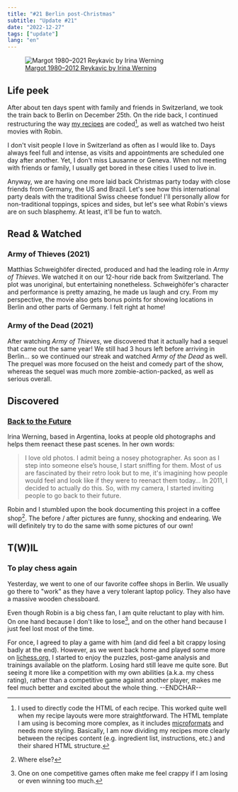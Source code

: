 ```yaml
---
title: "#21 Berlin post-Christmas"
subtitle: "Update #21"
date: "2022-12-27"
tags: ["update"]
lang: "en"
---
```


<figure>
 <img src="https://irinawerning.com/wp-content/uploads/2019/01/61-MARGOT-1980-2012-REYKAVIC.jpg" alt="Margot 1980–2021 Reykavic by Irina Werning" />
 <figcaption><a href="https://irinawerning.com/gallery/back-to-the-future-thumbs/">Margot 1980–2012 Reykavic by Irina Werning</a>
 </figcaption>
</figure>

## Life peek

After about ten days spent with family and friends in Switzerland, we took the train back to Berlin on December 25th. On the ride back, I continued restructuring the way [my recipes](/pages/recipes/) are coded[^1], as well as watched two heist movies with Robin.

I don't visit people I love in Switzerland as often as I would like to. Days always feel full and intense, as visits and appointments are scheduled one day after another. Yet, I don't miss Lausanne or Geneva. When not meeting with friends or family, I usually get bored in these cities I used to live in.

Anyway, we are having one more laid back Christmas party today with close friends from Germany, the US and Brazil. Let's see how this international party deals with the traditional Swiss cheese fondue! I'll personally allow for non-traditional toppings, spices and sides, but let's see what Robin's views are on such blasphemy. At least, it'll be fun to watch.

[^1]: I used to directly code the HTML of each recipe. This worked quite well when my recipe layouts were more straightforward. The HTML template I am using is becoming more complex, as it includes [microformats](/posts/my-first-indieweb-steps) and needs more styling. Basically, I am now dividing my recipes more clearly between the recipes content (e.g. ingredient list, instructions, etc.) and their shared HTML structure.

## Read & Watched

### Army of Thieves (2021)

Matthias Schweighöfer directed, produced and had the leading role in <cite>Army of Thieves</cite>. We watched it on our 12-hour ride back from Switzerland. The plot was unoriginal, but entertaining nonetheless. Schweighöfer's character and performance is pretty amazing, he made us laugh and cry. From my perspective, the movie also gets bonus points for showing locations in Berlin and other parts of Germany. I felt right at home!

### Army of the Dead (2021)

After watching <cite>Army of Thieves</cite>, we discovered that it actually had a sequel that came out the same year! We still had 3 hours left before arriving in Berlin… so we continued our streak and watched <cite>Army of the Dead</cite> as well. The prequel was more focused on the heist and comedy part of the show, whereas the sequel was much more zombie-action-packed, as well as serious overall.

## Discovered

### [Back to the Future](https://irinawerning.com/gallery/back-to-the-future-thumbs/)

Irina Werning, based in Argentina, looks at people old photographs and helps them reenact these past scenes. In her own words:

> I love old photos. I admit being a nosey photographer. As soon as I step into someone else’s house, I start sniffing for them. Most of us are fascinated by their retro look but to me, it's imagining how people would feel and look like if they were to reenact them today… In 2011, I decided to actually do this. So, with my camera, I started inviting people to go back to their future.

Robin and I stumbled upon the book documenting this project in a coffee shop[^2]. The before / after pictures are funny, shocking and endearing. We will definitely try to do the same with some pictures of our own!

[^2]: Where else?

## T(W)IL

### To play chess again

Yesterday, we went to one of our favorite coffee shops in Berlin. We usually go there to "work" as they have a very tolerant laptop policy. They also have a massive wooden chessboard.

Even though Robin is a big chess fan, I am quite reluctant to play with him. On one hand because I don't like to lose[^3], and on the other hand because I just feel lost most of the time.

For once, I agreed to play a game with him (and did feel a bit crappy losing badly at the end). However, as we went back home and played some more on [lichess.org](https://lichess.org/), I started to enjoy the puzzles, post-game analysis and trainings available on the platform. Losing hard still leave me quite sore. But seeing it more like a competition with my own abilities (a.k.a. my chess rating), rather than a competitive game against another player, makes me feel much better and excited about the whole thing. --ENDCHAR--

[^3]: One on one competitive games often make me feel crappy if I am losing or even winning too much.
